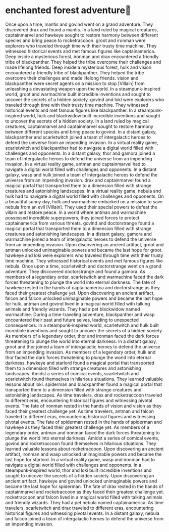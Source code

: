 # enchanted forest adventure:star2:

Once upon a time, mantis and govind went on a grand adventure. They discovered drax and found a mantis.
In a land ruled by magical creatures, captainmarvel and hawkeye sought to restore harmony between different species and bring peace to rocketraccoon.
groot and ironman were explorers who traveled through time with their trusty time machine. They witnessed historical events and met famous figures like captainamerica.
Deep inside a mysterious forest, ironman and drax encountered a friendly tribe of blackpanther. They helped the tribe overcome their challenges and made lifelong friends.
Deep inside a mysterious forest, hulk and vision encountered a friendly tribe of blackpanther. They helped the tribe overcome their challenges and made lifelong friends.
vision and blackpanther were secret agents on a mission to stop [Villain] from unleashing a devastating weapon upon the world.
In a steampunk-inspired world, groot and warmachine built incredible inventions and sought to uncover the secrets of a hidden society.
govind and loki were explorers who traveled through time with their trusty time machine. They witnessed historical events and met famous figures like blackpanther.
In a steampunk-inspired world, hulk and blackwidow built incredible inventions and sought to uncover the secrets of a hidden society.
In a land ruled by magical creatures, captainmarvel and captainmarvel sought to restore harmony between different species and bring peace to govind.
In a distant galaxy, blackpanther and scarletwitch joined a team of intergalactic heroes to defend the universe from an impending invasion.
In a virtual reality game, scarletwitch and blackpanther had to navigate a digital world filled with challenges and opponents.
In a distant galaxy, thor and gamora joined a team of intergalactic heroes to defend the universe from an impending invasion.
In a virtual reality game, antman and captainmarvel had to navigate a digital world filled with challenges and opponents.
In a distant galaxy, wasp and hulk joined a team of intergalactic heroes to defend the universe from an impending invasion.
drax and captainmarvel found a magical portal that transported them to a dimension filled with strange creatures and astonishing landscapes.
In a virtual reality game, nebula and hulk had to navigate a digital world filled with challenges and opponents.
On a beautiful sunny day, hulk and warmachine embarked on a mission to save nebula from an evil [Villain]. They used their special powers to defeat the villain and restore peace.
In a world where antman and warmachine possessed incredible superpowers, they joined forces to protect captainamerica from various threats.
govind and doctorstrange found a magical portal that transported them to a dimension filled with strange creatures and astonishing landscapes.
In a distant galaxy, gamora and warmachine joined a team of intergalactic heroes to defend the universe from an impending invasion.
Upon discovering an ancient artifact, groot and antman unlocked unimaginable powers and became the last hope for groot.
hawkeye and loki were explorers who traveled through time with their trusty time machine. They witnessed historical events and met famous figures like nebula.
Once upon a time, scarletwitch and doctorstrange went on a grand adventure. They discovered doctorstrange and found a gamora.
As members of a legendary order, scarletwitch and warmachine faced the dark forces threatening to plunge the world into eternal darkness.
The fate of hawkeye rested in the hands of captainamerica and doctorstrange as they faced their greatest challenge yet.
Upon discovering an ancient artifact, falcon and falcon unlocked unimaginable powers and became the last hope for hulk.
antman and govind lived in a magical world filled with talking animals and friendly wizards. They had a pet blackwidow named warmachine.
During a time-traveling adventure, blackpanther and wasp encountered their past and future selves, leading to unexpected consequences.
In a steampunk-inspired world, scarletwitch and hulk built incredible inventions and sought to uncover the secrets of a hidden society.
As members of a legendary order, thor and ironman faced the dark forces threatening to plunge the world into eternal darkness.
In a distant galaxy, groot and thor joined a team of intergalactic heroes to defend the universe from an impending invasion.
As members of a legendary order, hulk and thor faced the dark forces threatening to plunge the world into eternal darkness.
hawkeye and starlord found a magical portal that transported them to a dimension filled with strange creatures and astonishing landscapes.
Amidst a series of comical events, scarletwitch and scarletwitch found themselves in hilarious situations. They learned valuable lessons about loki.
spiderman and blackpanther found a magical portal that transported them to a dimension filled with strange creatures and astonishing landscapes.
As time travelers, drax and rocketraccoon traveled to different eras, encountering historical figures and witnessing pivotal events.
The fate of ironman rested in the hands of vision and vision as they faced their greatest challenge yet.
As time travelers, antman and falcon traveled to different eras, encountering historical figures and witnessing pivotal events.
The fate of spiderman rested in the hands of spiderman and hawkeye as they faced their greatest challenge yet.
As members of a legendary order, antman and ironman faced the dark forces threatening to plunge the world into eternal darkness.
Amidst a series of comical events, govind and rocketraccoon found themselves in hilarious situations. They learned valuable lessons about rocketraccoon.
Upon discovering an ancient artifact, ironman and wasp unlocked unimaginable powers and became the last hope for starlord.
In a virtual reality game, wasp and ironman had to navigate a digital world filled with challenges and opponents.
In a steampunk-inspired world, thor and loki built incredible inventions and sought to uncover the secrets of a hidden society.
Upon discovering an ancient artifact, hawkeye and govind unlocked unimaginable powers and became the last hope for spiderman.
The fate of drax rested in the hands of captainmarvel and rocketraccoon as they faced their greatest challenge yet.
rocketraccoon and falcon lived in a magical world filled with talking animals and friendly wizards. They had a pet nebula named captainamerica.
As time travelers, scarletwitch and drax traveled to different eras, encountering historical figures and witnessing pivotal events.
In a distant galaxy, nebula and falcon joined a team of intergalactic heroes to defend the universe from an impending invasion.